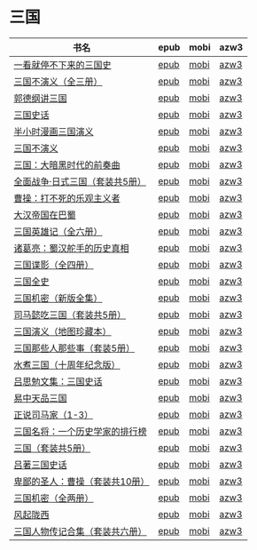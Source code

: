 # 三国

| 书名 | epub | mobi | azw3 |
| --- | --- | --- | --- |
| [一看就停不下来的三国史](http://ct.dalanmei.com/f/31084289-771229589-3a56e5) | [epub](http://ct.dalanmei.com/f/31084289-771229589-3a56e5) | [mobi](http://ct.dalanmei.com/f/31084289-771241156-779c13) | [azw3](http://ct.dalanmei.com/f/31084289-771233277-dafea6) |
| [三国不演义（全三册）](http://ct.dalanmei.com/f/31084289-589444560-64fdb9) | [epub](http://ct.dalanmei.com/f/31084289-589444560-64fdb9) | [mobi](http://ct.dalanmei.com/f/31084289-589493826-521d1b) | [azw3](http://ct.dalanmei.com/f/31084289-589488961-fab2a3) |
| [郭德纲讲三国](http://ct.dalanmei.com/f/31084289-575221887-04a42f) | [epub](http://ct.dalanmei.com/f/31084289-575221887-04a42f) | [mobi](http://ct.dalanmei.com/f/31084289-575330943-13d683) | [azw3](http://ct.dalanmei.com/f/31084289-575305332-dc757c) |
| [三国史话](http://ct.dalanmei.com/f/31084289-570171324-6266e9) | [epub](http://ct.dalanmei.com/f/31084289-570171324-6266e9) | [mobi](http://ct.dalanmei.com/f/31084289-570291841-26da1a) | [azw3](http://ct.dalanmei.com/f/31084289-570360521-d7680f) |
| [半小时漫画三国演义](http://ct.dalanmei.com/f/31084289-570164134-5c7d45) | [epub](http://ct.dalanmei.com/f/31084289-570164134-5c7d45) | [mobi](http://ct.dalanmei.com/f/31084289-570316408-3e5432) | [azw3](http://ct.dalanmei.com/f/31084289-571381039-a3b0d1) |
| [三国不演义](http://ct.dalanmei.com/f/31084289-570156489-224495) | [epub](http://ct.dalanmei.com/f/31084289-570156489-224495) | [mobi](http://ct.dalanmei.com/f/31084289-570332257-c944bf) | [azw3](http://ct.dalanmei.com/f/31084289-571398904-89f741) |
| [三国：大暗黑时代的前奏曲](http://ct.dalanmei.com/f/31084289-571729012-9e7870) | [epub](http://ct.dalanmei.com/f/31084289-571729012-9e7870) | [mobi](http://ct.dalanmei.com/f/31084289-572085038-498cbd) | [azw3](http://ct.dalanmei.com/f/31084289-572112309-8cebd5) |
| [全面战争·日式三国（套装共5册）](http://ct.dalanmei.com/f/31084289-571712443-45c16c) | [epub](http://ct.dalanmei.com/f/31084289-571712443-45c16c) | [mobi](http://ct.dalanmei.com/f/31084289-572114607-27a0bc) | [azw3](http://ct.dalanmei.com/f/31084289-572132275-7025a3) |
| [曹操：打不死的乐观主义者](http://ct.dalanmei.com/f/31084289-571705803-f0772e) | [epub](http://ct.dalanmei.com/f/31084289-571705803-f0772e) | [mobi](http://ct.dalanmei.com/f/31084289-572115625-7fcd03) | [azw3](http://ct.dalanmei.com/f/31084289-572139027-b427e0) |
| [大汉帝国在巴蜀](http://ct.dalanmei.com/f/31084289-571545396-268212) | [epub](http://ct.dalanmei.com/f/31084289-571545396-268212) | [mobi](http://ct.dalanmei.com/f/31084289-571815359-f00fb3) | [azw3](http://ct.dalanmei.com/f/31084289-572197788-eb968b) |
| [三国英雄记（全六册）](http://ct.dalanmei.com/f/31084289-571551663-d9d527) | [epub](http://ct.dalanmei.com/f/31084289-571551663-d9d527) | [mobi](http://ct.dalanmei.com/f/31084289-571877256-05e105) | [azw3](http://ct.dalanmei.com/f/31084289-572202280-129316) |
| [诸葛亮：蜀汉舵手的历史真相](http://ct.dalanmei.com/f/31084289-571561736-bed66a) | [epub](http://ct.dalanmei.com/f/31084289-571561736-bed66a) | [mobi](http://ct.dalanmei.com/f/31084289-571989237-acccdc) | [azw3](http://ct.dalanmei.com/f/31084289-571910485-d9ca08) |
| [三国谍影（全四册）](http://ct.dalanmei.com/f/31084289-571619514-6c7136) | [epub](http://ct.dalanmei.com/f/31084289-571619514-6c7136) | [mobi](http://ct.dalanmei.com/f/31084289-571732531-22d342) | [azw3](http://ct.dalanmei.com/f/31084289-571912043-b5e5cc) |
| [三国全史](http://ct.dalanmei.com/f/31084289-571553905-34b8be) | [epub](http://ct.dalanmei.com/f/31084289-571553905-34b8be) | [mobi](http://ct.dalanmei.com/f/31084289-571892928-095f5f) | [azw3](http://ct.dalanmei.com/f/31084289-572070602-904160) |
| [三国机密（新版全集）](http://ct.dalanmei.com/f/31084289-571586547-9b9eff) | [epub](http://ct.dalanmei.com/f/31084289-571586547-9b9eff) | [mobi](http://ct.dalanmei.com/f/31084289-571732553-d605b6) | [azw3](http://ct.dalanmei.com/f/31084289-571844521-13e5b3) |
| [司马懿吃三国（套装共5册）](http://ct.dalanmei.com/f/31084289-571582839-1a14ca) | [epub](http://ct.dalanmei.com/f/31084289-571582839-1a14ca) | [mobi](http://ct.dalanmei.com/f/31084289-571736330-ef5e33) | [azw3](http://ct.dalanmei.com/f/31084289-571856424-5af050) |
| [三国演义（地图珍藏本）](http://ct.dalanmei.com/f/31084289-571582064-77e453) | [epub](http://ct.dalanmei.com/f/31084289-571582064-77e453) | [mobi](http://ct.dalanmei.com/f/31084289-571736681-7d857a) | [azw3](http://ct.dalanmei.com/f/31084289-571860118-4e524d) |
| [三国那些人那些事（套装5册）](http://ct.dalanmei.com/f/31084289-571588122-1ff2da) | [epub](http://ct.dalanmei.com/f/31084289-571588122-1ff2da) | [mobi](http://ct.dalanmei.com/f/31084289-571772664-d24d3f) | [azw3](http://ct.dalanmei.com/f/31084289-571869008-48f8f0) |
| [水煮三国（十周年纪念版）](http://ct.dalanmei.com/f/31084289-571499646-3f08f8) | [epub](http://ct.dalanmei.com/f/31084289-571499646-3f08f8) | [mobi](http://ct.dalanmei.com/f/31084289-571775075-0c309f) | [azw3](http://ct.dalanmei.com/f/31084289-571874018-e53a73) |
| [吕思勉文集：三国史话](http://ct.dalanmei.com/f/31084289-571421469-c8df4a) | [epub](http://ct.dalanmei.com/f/31084289-571421469-c8df4a) | [mobi](http://ct.dalanmei.com/f/31084289-571781312-7cf7d8) | [azw3](http://ct.dalanmei.com/f/31084289-571881347-91d0a8) |
| [易中天品三国](http://ct.dalanmei.com/f/31084289-571422684-9dde5b) | [epub](http://ct.dalanmei.com/f/31084289-571422684-9dde5b) | [mobi](http://ct.dalanmei.com/f/31084289-571781820-4b4f2e) | [azw3](http://ct.dalanmei.com/f/31084289-571882794-ca1826) |
| [正说司马家（1-3）](http://ct.dalanmei.com/f/31084289-571423533-8fa0e9) | [epub](http://ct.dalanmei.com/f/31084289-571423533-8fa0e9) | [mobi](http://ct.dalanmei.com/f/31084289-571782253-d8ecfe) | [azw3](http://ct.dalanmei.com/f/31084289-571883380-23981a) |
| [三国名将：一个历史学家的排行榜](http://ct.dalanmei.com/f/31084289-571451349-ade480) | [epub](http://ct.dalanmei.com/f/31084289-571451349-ade480) | [mobi](http://ct.dalanmei.com/f/31084289-571784951-4e7efc) | [azw3](http://ct.dalanmei.com/f/31084289-571885275-fbb972) |
| [三国（套装共5册）](http://ct.dalanmei.com/f/31084289-571456040-d78794) | [epub](http://ct.dalanmei.com/f/31084289-571456040-d78794) | [mobi](http://ct.dalanmei.com/f/31084289-571788255-63be67) | [azw3](http://ct.dalanmei.com/f/31084289-571890278-c2663e) |
| [吕著三国史话](http://ct.dalanmei.com/f/31084289-571456675-b33117) | [epub](http://ct.dalanmei.com/f/31084289-571456675-b33117) | [mobi](http://ct.dalanmei.com/f/31084289-571789120-e673ee) | [azw3](http://ct.dalanmei.com/f/31084289-571894105-09f1e3) |
| [卑鄙的圣人：曹操（套装共10册）](http://ct.dalanmei.com/f/31084289-571457198-235ed0) | [epub](http://ct.dalanmei.com/f/31084289-571457198-235ed0) | [mobi](http://ct.dalanmei.com/f/31084289-571790085-930e81) | [azw3](http://ct.dalanmei.com/f/31084289-571895605-680ba2) |
| [三国机密（全两册）](http://ct.dalanmei.com/f/31084289-571457519-3f4747) | [epub](http://ct.dalanmei.com/f/31084289-571457519-3f4747) | [mobi](http://ct.dalanmei.com/f/31084289-571790572-1fc3ae) | [azw3](http://ct.dalanmei.com/f/31084289-571897332-8cbb14) |
| [风起陇西](http://ct.dalanmei.com/f/31084289-571457530-7a31b1) | [epub](http://ct.dalanmei.com/f/31084289-571457530-7a31b1) | [mobi](http://ct.dalanmei.com/f/31084289-571790576-74ab87) | [azw3](http://ct.dalanmei.com/f/31084289-571897370-193c4d) |
| [三国人物传记合集（套装共六册）](http://ct.dalanmei.com/f/31084289-571457736-9e33f8) | [epub](http://ct.dalanmei.com/f/31084289-571457736-9e33f8) | [mobi](http://ct.dalanmei.com/f/31084289-571790842-406fd6) | [azw3](http://ct.dalanmei.com/f/31084289-571898511-23bd2c) |
